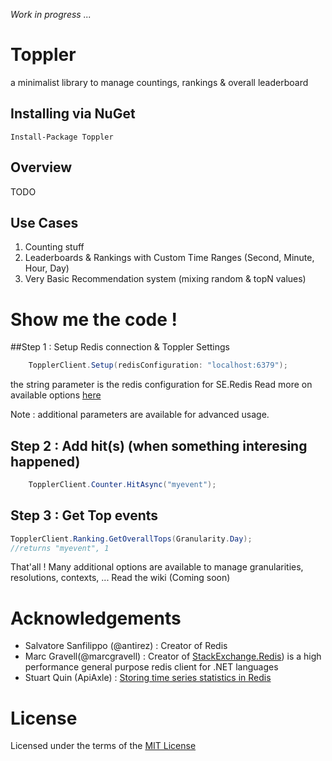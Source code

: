 *Work in progress ...*

# Toppler
a minimalist library to manage countings, rankings &amp; overall leaderboard

## Installing via NuGet
```
Install-Package Toppler
```

## Overview 
TODO


## Use Cases

1. Counting stuff
2. Leaderboards & Rankings with Custom Time Ranges (Second, Minute, Hour, Day)
3. Very Basic Recommendation system (mixing random & topN values)


# Show me the code !

##Step 1 : Setup Redis connection & Toppler Settings
```csharp
    TopplerClient.Setup(redisConfiguration: "localhost:6379");
```
the string parameter is the redis configuration for SE.Redis Read more on available options [here](https://github.com/StackExchange/StackExchange.Redis/blob/master/Docs/Configuration.md)

Note : additional parameters are available for advanced usage.

## Step 2 : Add hit(s) (when something interesing happened)
```csharp
    TopplerClient.Counter.HitAsync("myevent");
```


## Step 3 : Get Top events
```csharp
TopplerClient.Ranking.GetOverallTops(Granularity.Day);
//returns "myevent", 1
```

That'all ! Many additional options are available to manage granularities, resolutions, contexts, ... Read the wiki (Coming soon)

# Acknowledgements
+ Salvatore Sanfilippo (@antirez) : Creator of Redis
+ Marc Gravell(@marcgravell) : Creator of [StackExchange.Redis](https://github.com/StackExchange)) is a high performance general purpose redis client for .NET languages
+ Stuart Quin (ApiAxle) : [Storing time series statistics in Redis](http://blog.apiaxle.com/post/storing-near-realtime-stats-in-redis/)

# License
Licensed under the terms of the [MIT License](http://opensource.org/licenses/MIT)
